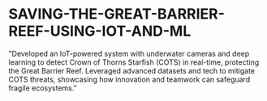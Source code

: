 # SAVING-THE-GREAT-BARRIER-REEF-USING-IOT-AND-ML
"Developed an IoT-powered system with underwater cameras and deep learning to detect Crown of Thorns Starfish (COTS) in real-time, protecting the Great Barrier Reef. Leveraged advanced datasets and tech to mitigate COTS threats, showcasing how innovation and teamwork can safeguard fragile ecosystems."
